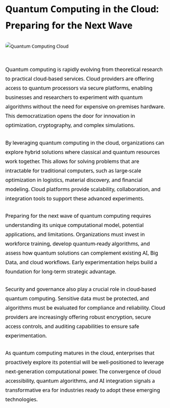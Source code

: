 <div style="color: #000000; font-family: 'Segoe UI', Tahoma, Geneva, Verdana, sans-serif; line-height: 1.8; max-width: 900px; margin: auto;">

<h1 style="margin-bottom: 1em;">Quantum Computing in the Cloud: Preparing for the Next Wave</h1>

<img src="https://encrypted-tbn0.gstatic.com/images?q=tbn:ANd9GcSJ7IdHoeiK4O7ztHHlsX1CSxUJ2l5rnr1Y_KyKj0mnIYuYnJG-iW7NC6ucc2EuyaPLxuk&usqp=CAU" alt="Quantum Computing Cloud" style="max-width: 100%; height: auto; margin-bottom: 30px; border-radius: 8px;" />

<p style="margin-bottom: 1.6em; font-size: 1.15em;">
Quantum computing is rapidly evolving from theoretical research to practical cloud-based services. Cloud providers are offering access to quantum processors via secure platforms, enabling businesses and researchers to experiment with quantum algorithms without the need for expensive on-premises hardware. This democratization opens the door for innovation in optimization, cryptography, and complex simulations.
</p>

<p style="margin-bottom: 1.6em; font-size: 1.15em;">
By leveraging quantum computing in the cloud, organizations can explore hybrid solutions where classical and quantum resources work together. This allows for solving problems that are intractable for traditional computers, such as large-scale optimization in logistics, material discovery, and financial modeling. Cloud platforms provide scalability, collaboration, and integration tools to support these advanced experiments.
</p>

<p style="margin-bottom: 1.6em; font-size: 1.15em;">
Preparing for the next wave of quantum computing requires understanding its unique computational model, potential applications, and limitations. Organizations must invest in workforce training, develop quantum-ready algorithms, and assess how quantum solutions can complement existing AI, Big Data, and cloud workflows. Early experimentation helps build a foundation for long-term strategic advantage.
</p>

<p style="margin-bottom: 1.6em; font-size: 1.15em;">
Security and governance also play a crucial role in cloud-based quantum computing. Sensitive data must be protected, and algorithms must be evaluated for compliance and reliability. Cloud providers are increasingly offering robust encryption, secure access controls, and auditing capabilities to ensure safe experimentation.
</p>

<p style="margin-bottom: 1.6em; font-size: 1.15em;">
As quantum computing matures in the cloud, enterprises that proactively explore its potential will be well-positioned to leverage next-generation computational power. The convergence of cloud accessibility, quantum algorithms, and AI integration signals a transformative era for industries ready to adopt these emerging technologies.
</p>

</div>

